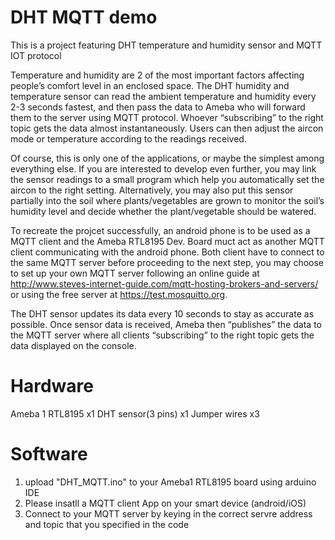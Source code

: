 # DHT MQTT demo
This is a project featuring DHT temperature and humidity sensor and MQTT IOT protocol

Temperature and humidity are 2 of the most important factors affecting people’s comfort level in an enclosed space. The DHT humidity and temperature sensor can read the ambient temperature and humidity every 2-3 seconds fastest, and then pass the data to Ameba who will forward them to the server using MQTT protocol. Whoever “subscribing” to the right topic gets the data almost instantaneously. Users can then adjust the aircon mode or temperature according to the readings received.

Of course, this is only one of the applications, or maybe the simplest among everything else. If you are interested to develop even further, you may link the sensor readings to a small program which help you automatically set the aircon to the right setting. Alternatively, you may also put this sensor partially into the soil where plants/vegetables are grown to monitor the soil’s humidity level and decide whether the plant/vegetable should be watered.  

To recreate the projcet successfully, an android phone is to be used as a MQTT client and the Ameba RTL8195 Dev. Board muct act as another MQTT client communicating with the android phone. Both client have to connect to the same MQTT server before proceeding to the next step, you may choose to set up your own MQTT server following an online guide at http://www.steves-internet-guide.com/mqtt-hosting-brokers-and-servers/ or using the free server at https://test.mosquitto.org.

The DHT sensor updates its data every 10 seconds to stay as accurate as possible. Once sensor data is received, Ameba then “publishes” the data to the MQTT server where all clients “subscribing” to the right topic gets the data displayed on the console. 

# Hardware

Ameba 1 RTL8195        x1
DHT sensor(3 pins)     x1
Jumper wires           x3

# Software
1. upload "DHT_MQTT.ino" to your Ameba1 RTL8195 board using arduino IDE
2. Please insatll a MQTT client App on your smart device (android/iOS)
3. Connect to your MQTT server by keying in the correct servre address and topic that you specified in the code
